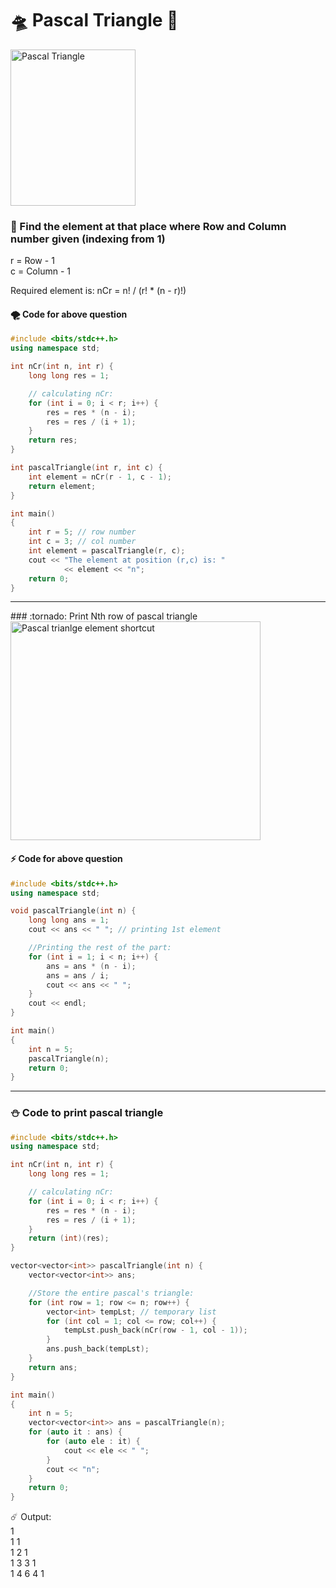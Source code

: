 # :flying_saucer: Pascal Triangle :rocket:
<img align="center" alt="Pascal Triangle" height="250" width="200" src="https://upload.wikimedia.org/wikipedia/commons/0/0d/PascalTriangleAnimated2.gif">

### :construction: Find the element at that place where Row and Column number given (indexing from 1)


r = Row - 1 <br>
c = Column - 1

Required element is: nCr = n! / (r! * (n - r)!)

#### :tornado: Code for above question

```cpp
#include <bits/stdc++.h>
using namespace std;

int nCr(int n, int r) {
    long long res = 1;

    // calculating nCr:
    for (int i = 0; i < r; i++) {
        res = res * (n - i);
        res = res / (i + 1);
    }
    return res;
}

int pascalTriangle(int r, int c) {
    int element = nCr(r - 1, c - 1);
    return element;
}

int main()
{
    int r = 5; // row number
    int c = 3; // col number
    int element = pascalTriangle(r, c);
    cout << "The element at position (r,c) is: "
            << element << "n";
    return 0;
}
```

<hr></hr>
### :tornado: Print Nth row of pascal triangle

<img align="center" alt="Pascal trianlge element shortcut" height="350" width="400" src="https://static.takeuforward.org/wp/uploads/2023/04/Screenshot-2023-04-30-214245.png">

#### :zap: Code for above question
```cpp
#include <bits/stdc++.h>
using namespace std;

void pascalTriangle(int n) {
    long long ans = 1;
    cout << ans << " "; // printing 1st element

    //Printing the rest of the part:
    for (int i = 1; i < n; i++) {
        ans = ans * (n - i);
        ans = ans / i;
        cout << ans << " ";
    }
    cout << endl;
}

int main()
{
    int n = 5;
    pascalTriangle(n);
    return 0;
}
```
<hr></hr>

### :snowman: Code to print pascal triangle
```cpp
#include <bits/stdc++.h>
using namespace std;

int nCr(int n, int r) {
    long long res = 1;

    // calculating nCr:
    for (int i = 0; i < r; i++) {
        res = res * (n - i);
        res = res / (i + 1);
    }
    return (int)(res);
}

vector<vector<int>> pascalTriangle(int n) {
    vector<vector<int>> ans;

    //Store the entire pascal's triangle:
    for (int row = 1; row <= n; row++) {
        vector<int> tempLst; // temporary list
        for (int col = 1; col <= row; col++) {
            tempLst.push_back(nCr(row - 1, col - 1));
        }
        ans.push_back(tempLst);
    }
    return ans;
}

int main()
{
    int n = 5;
    vector<vector<int>> ans = pascalTriangle(n);
    for (auto it : ans) {
        for (auto ele : it) {
            cout << ele << " ";
        }
        cout << "n";
    }
    return 0;
}
```

:comet: Output: <br>
1 <br>
1 1 <br>
1 2 1 <br>
1 3 3 1 <br>
1 4 6 4 1